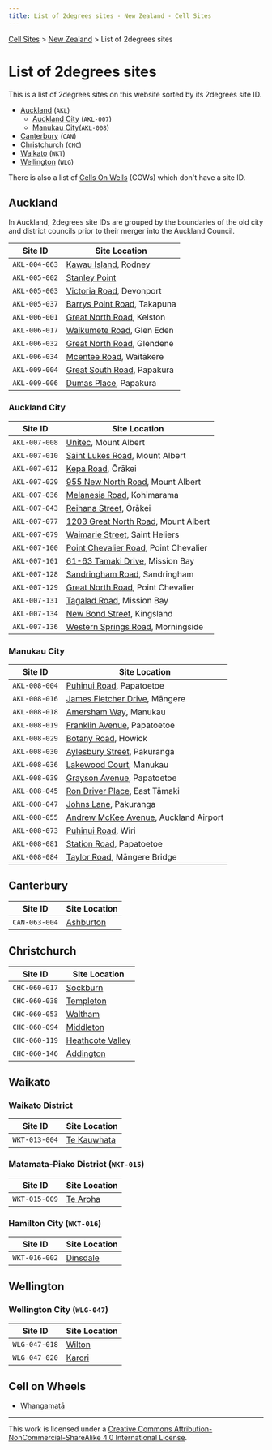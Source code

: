 ```yaml
---
title: List of 2degrees sites - New Zealand - Cell Sites
---
```


[Cell Sites](../) > [New Zealand](./) > List of 2degrees sites

# List of 2degrees sites

This is a list of 2degrees sites on this website sorted by its 2degrees site ID.

* [Auckland](#auckland) (`AKL`)
    * [Auckland City](#auckland-city) (`AKL-007`)
    * [Manukau City](#manukau-city)(`AKL-008`)
* [Canterbury](#canterbury) (`CAN`)
* [Christchurch](#christchurch) (`CHC`)
* [Waikato](#waikato) (`WKT`)
* [Wellington](#wellington) (`WLG`)

There is also a list of [Cells On Wells](#cells-on-wheels) (COWs) which don't have a site ID.

## Auckland

In Auckland, 2degrees site IDs are grouped by the boundaries of the old city and district councils prior to their
merger into the Auckland Council.

Site ID       | Site Location
------------- | -------------
`AKL-004-063` | [Kawau Island](./auk/rodney/#kawau-island), Rodney
`AKL-005-002` | [Stanley Point](./auk/devonport-takapuna/stanley-point)
`AKL-005-003` | [Victoria Road](./auk/devonport-takapuna/devonport#victoria-road), Devonport
`AKL-005-037` | [Barrys Point Road](./auk/devonport-takapuna/takapuna#54-and-79-barrys-point-road), Takapuna
`AKL-006-001` | [Great North Road](./auk/whau/#great-north-road), Kelston
`AKL-006-017` | [Waikumete Road](./auk/waitākere-ranges/#waikumete-road), Glen Eden
`AKL-006-032` | [Great North Road](./auk/henderson-massey/#great-north-road), Glendene
`AKL-006-034` | [Mcentee Road](./auk/waitākere-ranges/#mcentee-road), Waitākere
`AKL-009-004` | [Great South Road](./auk/papakura/#great-south-road), Papakura
`AKL-009-006` | [Dumas Place](./auk/papakura/#dumas-place), Papakura

### Auckland City

Site ID       | Site Location
------------- | -------------
`AKL-007-008` | [Unitec](./auk/albert-eden/unitec#spotless-facility), Mount Albert
`AKL-007-010` | [Saint Lukes Road](./auk/albert-eden/mount-albert#saint-lukes-road), Mount Albert
`AKL-007-012` | [Kepa Road](./auk/ōrākei/ōrākei#opposite-180-kepa-road), Ōrākei
`AKL-007-029` | [955 New North Road](./auk/albert-eden/mount-albert#955-new-north-road), Mount Albert
`AKL-007-036` | [Melanesia Road](./auk/ōrākei/kohimarama#melanesia-road), Kohimarama
`AKL-007-043` | [Reihana Street](./auk/ōrākei/ōkahu-bay#36-reihana-street), Ōrākei
`AKL-007-077` | [1203 Great North Road](./auk/albert-eden/mount-albert#1203-new-north-road), Mount Albert
`AKL-007-079` | [Waimarie Street](./auk/ōrākei/saint-heliers#waimarie-street), Saint Heliers
`AKL-007-100` | [Point Chevalier Road](./auk/albert-eden/point-chevalier#212-point-chevalier-road), Point Chevalier
`AKL-007-101` | [61-63 Tamaki Drive](./auk/ōrākei/mission-bay#61-63-tamaki-drive), Mission Bay
`AKL-007-128` | [Sandringham Road](./auk/albert-eden/#515-519-sandringham-road), Sandringham
`AKL-007-129` | [Great North Road](./auk/albert-eden/point-chevalier#great-north-road), Point Chevalier
`AKL-007-131` | [Tagalad Road](./auk/ōrākei/mission-bay#tagalad-road), Mission Bay
`AKL-007-134` | [New Bond Street](./auk/albert-eden/#new-bond-street), Kingsland
`AKL-007-136` | [Western Springs Road](./auk/albert-eden/#western-springs-road), Morningside

### Manukau City

Site ID       | Site Location
------------- | -------------
`AKL-008-004` | [Puhinui Road](./auk/ōtara-papatoetoe/#316-puhinui-road), Papatoetoe
`AKL-008-016` | [James Fletcher Drive](./auk/māngere-ōtāhuhu/#266-james-fletcher-drive), Māngere
`AKL-008-018` | [Amersham Way](./auk/ōtara-papatoetoe/manukau#amersham-way), Manukau
`AKL-008-019` | [Franklin Avenue](./auk/ōtara-papatoetoe/#franklin-avenue), Papatoetoe
`AKL-008-029` | [Botany Road](./auk/howick/howick#botany-road), Howick
`AKL-008-030` | [Aylesbury Street](./auk/howick/pakuranga#aylesbury-street), Pakuranga
`AKL-008-036` | [Lakewood Court](./auk/ōtara-papatoetoe/manukau#20-lakewood-court), Manukau
`AKL-008-039` | [Grayson Avenue](./auk/ōtara-papatoetoe/#grayson-avenue), Papatoetoe
`AKL-008-045` | [Ron Driver Place](./auk/howick/east-tāmaki#ron-driver-place), East Tāmaki
`AKL-008-047` | [Johns Lane](./auk/howick/pakuranga#johns-lane), Pakuranga
`AKL-008-055` | [Andrew McKee Avenue](./auk/māngere-ōtāhuhu/#andrew-mckee-avenue), Auckland Airport
`AKL-008-073` | [Puhinui Road](./auk/ōtara-papatoetoe/#316-puhinui-road), Wiri
`AKL-008-081` | [Station Road](./auk/ōtara-papatoetoe/#316-puhinui-road), Papatoetoe
`AKL-008-084` | [Taylor Road](./auk/māngere-ōtāhuhu/#taylor-road), Māngere Bridge

## Canterbury

Site ID       | Site Location
------------- | -------------
`CAN-063-004` | [Ashburton](./can/#ashburton)

## Christchurch

Site ID       | Site Location
------------- | -------------
`CHC-060-017` | [Sockburn](./can/christchurch#sockburn)
`CHC-060-038` | [Templeton](./can/hornby#main-south-road-templeton)
`CHC-060-053` | [Waltham](./can/christchurch#ferry-road)
`CHC-060-094` | [Middleton](./can/christchurch#middleton)
`CHC-060-119` | [Heathcote Valley](./can/heathcote#heathcote-valley)
`CHC-060-146` | [Addington](./can/christchurch#addington)

## Waikato

### Waikato District

Site ID       | Site Location
------------- | -------------
`WKT-013-004` | [Te Kauwhata](./wko/#te-kauwhata)

### Matamata-Piako District (`WKT-015`)

Site ID       | Site Location
------------- | -------------
`WKT-015-009` | [Te Aroha](./wko/te-aroha#lawrence-avenue)


### Hamilton City (`WKT-016`)

Site ID       | Site Location
------------- | -------------
`WKT-016-002` | [Dinsdale](./wko/dinsale#killarney-road)

## Wellington

### Wellington City (`WLG-047`)

Site ID       | Site Location
------------- | -------------
`WLG-047-018` | [Wilton](./wgn/#wilton)
`WLG-047-020` | [Karori](./wgn/#karori)

## Cell on Wheels

* [Whangamatā](./wko/whangamatā#632-port-road)

---

This work is licensed under a [Creative Commons Attribution-NonCommercial-ShareAlike 4.0 International License](http://creativecommons.org/licenses/by-nc-sa/4.0/).
